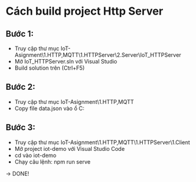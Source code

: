 # Cách build project Http Server

## Bước 1: 
- Truy cập thư mục IoT-Asignment\1.HTTP,MQTT\1.HTTPServer\2.Server\IoT_HTTPServer 
- Mở IoT_HTTPServer.sln với Visual Studio
- Build solution trên (Ctrl+F5)

## Bước 2: 
- Truy cập thư mục IoT-Asignment\1.HTTP,MQTT 
- Copy file data.json vào ổ C:

## Bước 3: 
- Truy cập thư mục IoT-Asignment\1.HTTP,MQTT\1.HTTPServer\1.Client
- Mở project iot-demo với Visual Studio Code
- cd vào iot-demo
- Chạy câu lệnh: npm run serve

-> DONE!

